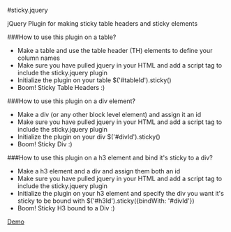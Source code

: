#sticky.jquery

jQuery Plugin for making sticky table headers and sticky elements

###How to use this plugin on a table?
* Make a table and use the table header (TH) elements to define your column names
* Make sure you have pulled jquery in your HTML and add a script tag to include the sticky.jquery plugin
* Initialize the plugin on your table $('#tableId').sticky()
* Boom! Sticky Table Headers :)

###How to use this plugin on a div element?
* Make a div (or any other block level element) and assign it an id
* Make sure you have pulled jquery in your HTML and add a script tag to include the sticky.jquery plugin
* Initialize the plugin on your div $('#divId').sticky()
* Boom! Sticky Div :)

###How to use this plugin on a h3 element and bind it's sticky to a div?
* Make a h3 element and a div and assign them both an id
* Make sure you have pulled jquery in your HTML and add a script tag to include the sticky.jquery plugin
* Initialize the plugin on your h3 element and specify the div you want it's sticky to be bound with $('#h3Id').sticky({bindWith: '#divId'})
* Boom! Sticky H3 bound to a Div :)

[Demo](http://walmik.info/demos/sticky.jquery/)